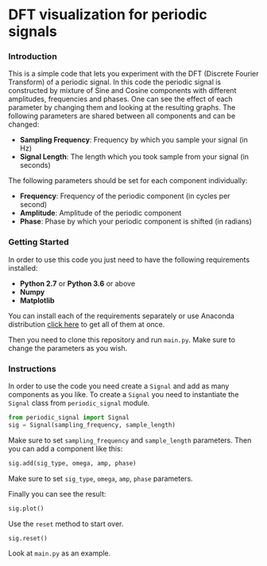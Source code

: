 
# DFT visualization for periodic signals

### Introduction

This is a simple code that lets you experiment with the DFT (Discrete Fourier Transform) of a periodic signal. In this code the periodic signal is constructed by mixture of Sine and Cosine components with different amplitudes, frequencies and phases. One can see the effect of each parameter by changing them and looking at the resulting graphs.
The following parameters are shared between all components and can be changed:
* **Sampling Frequency**: Frequency by which you sample your signal (in Hz)
* **Signal Length**: The length which you took sample from your signal (in seconds)

The following parameters should be set for each component individually:
* **Frequency**: Frequency of the periodic component (in cycles per second)
* **Amplitude**: Amplitude of the periodic component
* **Phase**: Phase by which your periodic component is shifted (in radians)

### Getting Started

In order to use this code you just need to have the following requirements installed:
* **Python 2.7** or **Python 3.6** or above
* **Numpy**
* **Matplotlib**

You can install each of the requirements separately or use Anaconda distribution [click here](https://www.anaconda.com/) to get all of them at once.

Then you need to clone this repository and run ```main.py```. Make sure to change the parameters as you wish.

### Instructions

In order to use the code you need create a `Signal` and add as many components as you like.
To create a `Signal` you need to instantiate the `Signal` class from `periodic_signal` module.

```python
from periodic_signal import Signal
sig = Signal(sampling_frequency, sample_length)
```
	
Make sure to set `sampling_frequency` and `sample_length` parameters.
Then you can add a component like this:

```python
sig.add(sig_type, omega, amp, phase)
```
	
Make sure to set `sig_type`, `omega`, `amp`, `phase` parameters.

Finally you can see the result:

```python
sig.plot()
```
	
Use the `reset` method to start over.

```python
sig.reset()
```

Look at ```main.py``` as an example.